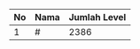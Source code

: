 | No | Nama            | Jumlah Level |
|----|-----------------|--------------|
| 1  | #    |    2386        |
